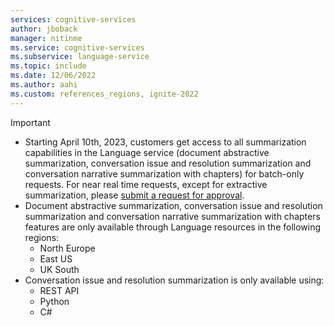 ```yaml
---
services: cognitive-services
author: jboback
manager: nitinme
ms.service: cognitive-services
ms.subservice: language-service
ms.topic: include
ms.date: 12/06/2022
ms.author: aahi
ms.custom: references_regions, ignite-2022
---
```


> [!IMPORTANT]
> * Starting April 10th, 2023, customers get access to all summarization capabilities in the Language service (document abstractive summarization, conversation issue and resolution summarization and conversation narrative summarization with chapters) for batch-only requests. For near real time requests, except for extractive summarization, please [submit a request for approval](https://aka.ms/applyforgatedsummarizationfeatures).
> * Document abstractive summarization, conversation issue and resolution summarization and conversation narrative summarization with chapters features are only available through Language resources in the following regions:
>     * North Europe
>     * East US
>     * UK South
> * Conversation issue and resolution summarization is only available using:
>     * REST API
>     * Python
>     * C#
